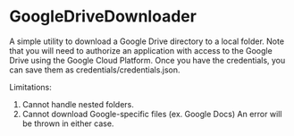 # GoogleDriveDownloader

A simple utility to download a Google Drive directory to a local folder. Note that you will need to authorize an application with access to the Google Drive using the Google Cloud Platform. Once you have the credentials, you can save them as credentials/credentials.json. 

Limitations: 
1. Cannot handle nested folders. 
2. Cannot download Google-specific files (ex. Google Docs)
An error will be thrown in either case. 